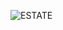 ![ESTATE](https://github.com/SvenMC/django_estate_agent/assets/23691843/967da50f-5984-4aba-b930-a622a6bbe1e8)
